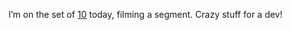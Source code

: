 I&#8217;m on the set of <a href="http://on10.net" target="_blank" class="broken_link">10</a> today, filming a segment. Crazy stuff for a dev!